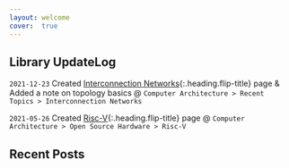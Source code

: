 ```yaml
---
layout: welcome
cover:  true
---
```


<!--author-->

## Library UpdateLog
`2021-12-23` Created [Interconnection Networks]{:.heading.flip-title} page & Added a note on topology basics @ `Computer Architecture > Recent Topics > Interconnection Networks`

[Interconnection Networks]: /lib/interconnect

`2021-05-26` Created [Risc-V]{:.heading.flip-title} page @ `Computer Architecture > Open Source Hardware > Risc-V`

[Risc-V]: /lib/riscV

## Recent Posts
<!--posts-->

